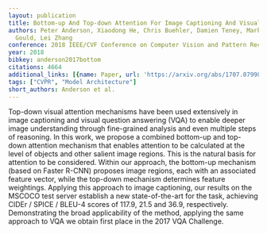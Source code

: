 ```yaml
---
layout: publication
title: Bottom-up And Top-down Attention For Image Captioning And Visual Question Answering
authors: Peter Anderson, Xiaodong He, Chris Buehler, Damien Teney, Mark Johnson, Stephen
  Gould, Lei Zhang
conference: 2018 IEEE/CVF Conference on Computer Vision and Pattern Recognition
year: 2018
bibkey: anderson2017bottom
citations: 4664
additional_links: [{name: Paper, url: 'https://arxiv.org/abs/1707.07998'}]
tags: ["CVPR", "Model Architecture"]
short_authors: Anderson et al.
---
```

Top-down visual attention mechanisms have been used extensively in image
captioning and visual question answering (VQA) to enable deeper image
understanding through fine-grained analysis and even multiple steps of
reasoning. In this work, we propose a combined bottom-up and top-down attention
mechanism that enables attention to be calculated at the level of objects and
other salient image regions. This is the natural basis for attention to be
considered. Within our approach, the bottom-up mechanism (based on Faster
R-CNN) proposes image regions, each with an associated feature vector, while
the top-down mechanism determines feature weightings. Applying this approach to
image captioning, our results on the MSCOCO test server establish a new
state-of-the-art for the task, achieving CIDEr / SPICE / BLEU-4 scores of
117.9, 21.5 and 36.9, respectively. Demonstrating the broad applicability of
the method, applying the same approach to VQA we obtain first place in the 2017
VQA Challenge.